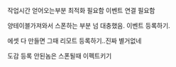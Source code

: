 작업시간 얻어오는부분 최적화 필요함
이벤트 연결 필요함

양테이블가져와서 스폰하는 부분 넘 대충했음. 이벤트 등록하기.

에셋 다 만들면 그때 리모트 등록하기..진짜 별거없네

도감 등록 안된놈은 스폰될때 이펙트키기